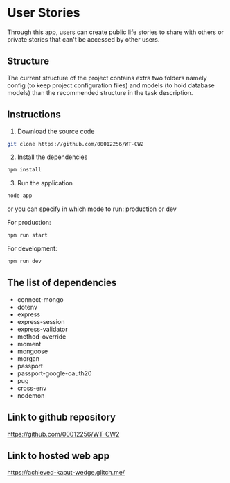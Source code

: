 # User Stories

Through this app, users can create public life stories to share with others or private stories that can't be accessed by other users.

## Structure

The current structure of the project contains extra two folders namely config (to keep project configuration files) and models (to hold database models) than the recommended structure in the task description.

## Instructions

1. Download the source code

```bash
git clone https://github.com/00012256/WT-CW2
```

2. Install the dependencies

```bash
npm install
```

3. Run the application

```bash
node app
```
or you can specify in which mode to run: production or dev

For production:

```bash
npm run start
```
For development:

```bash
npm run dev
```

## The list of dependencies

- connect-mongo
- dotenv
- express
- express-session
- express-validator
- method-override
- moment
- mongoose
- morgan
- passport
- passport-google-oauth20
- pug
- cross-env
- nodemon


## Link to github repository

https://github.com/00012256/WT-CW2

## Link to hosted web app

https://achieved-kaput-wedge.glitch.me/